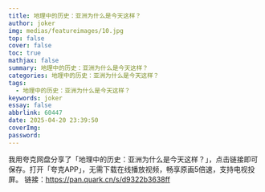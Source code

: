 ```yaml
---
title: 地理中的历史：亚洲为什么是今天这样？
author: joker
img: medias/featureimages/10.jpg
top: false
cover: false
toc: true
mathjax: false
summary: 地理中的历史：亚洲为什么是今天这样？
categories: 地理中的历史：亚洲为什么是今天这样？
tags:
  - 地理中的历史：亚洲为什么是今天这样？
keywords: joker
essay: false
abbrlink: 60447
date: 2025-04-20 23:39:50
coverImg:
password:
---
```


我用夸克网盘分享了「地理中的历史：亚洲为什么是今天这样？」，点击链接即可保存。打开「夸克APP」，无需下载在线播放视频，畅享原画5倍速，支持电视投屏。
链接：https://pan.quark.cn/s/d9322b3638ff
